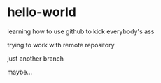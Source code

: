 # hello-world

learning how to use github to kick everybody's ass

trying to work with remote repository

just another branch

maybe...
